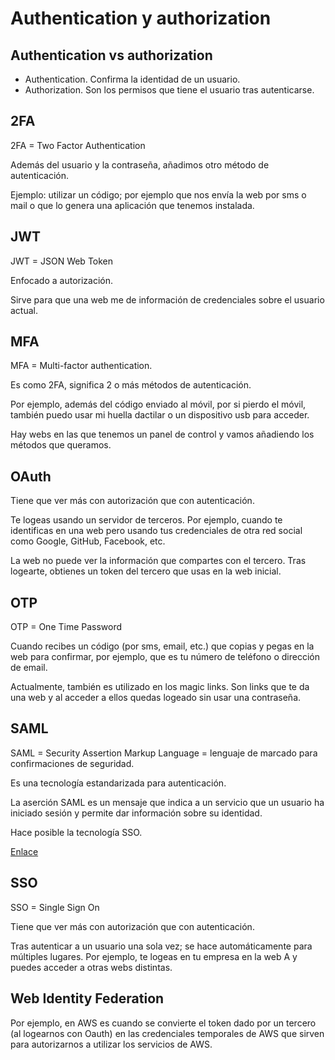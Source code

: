# Authentication y authorization

## Authentication vs authorization

- Authentication. Confirma la identidad de un usuario.
- Authorization. Son los permisos que tiene el usuario tras autenticarse.

## 2FA

2FA = Two Factor Authentication

Además del usuario y la contraseña, añadimos otro método de autenticación.

Ejemplo: utilizar un código; por ejemplo que nos envía la web por sms o mail o que lo genera una aplicación que tenemos instalada.

## JWT

JWT = JSON Web Token

Enfocado a autorización.

Sirve para que una web me de información de credenciales sobre el usuario actual.

## MFA

MFA = Multi-factor authentication.

Es como 2FA, significa 2 o más métodos de autenticación.

Por ejemplo, además del código enviado al móvil, por si pierdo el móvil, también puedo usar mi huella dactilar o un dispositivo usb para acceder.

Hay webs en las que tenemos un panel de control y vamos añadiendo los métodos que queramos.

## OAuth

Tiene que ver más con autorización que con autenticación.

Te logeas usando un servidor de terceros. Por ejemplo, cuando te identificas en una web pero usando tus credenciales de otra red social como Google, GitHub, Facebook, etc.

La web no puede ver la información que compartes con el tercero. Tras logearte, obtienes un token del tercero que usas en la web inicial.

## OTP

OTP = One Time Password

Cuando recibes un código (por sms, email, etc.) que copias y pegas en la web para confirmar, por ejemplo, que es tu número de teléfono o dirección de email.

Actualmente, también es utilizado en los magic links. Son links que te da una web y al acceder a ellos quedas logeado sin usar una contraseña.

## SAML

SAML = Security Assertion Markup Language = lenguaje de marcado para confirmaciones de seguridad.

Es una tecnología estandarizada para autenticación.

La aserción SAML es un mensaje que indica a un servicio que un usuario ha iniciado sesión y permite dar información sobre su identidad.

Hace posible la tecnología SSO.

[Enlace](https://www.cloudflare.com/es-es/learning/access-management/what-is-saml/)

## SSO

SSO = Single Sign On

Tiene que ver más con autorización que con autenticación.

Tras autenticar a un usuario una sola vez; se hace automáticamente para múltiples lugares. Por ejemplo, te logeas en tu empresa en la web A y puedes acceder a otras webs distintas.

## Web Identity Federation

Por ejemplo, en AWS es cuando se convierte el token dado por un tercero (al logearnos con Oauth) en las credenciales temporales de AWS que sirven para autorizarnos a utilizar los servicios de AWS.
